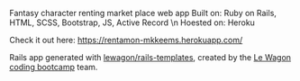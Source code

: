 Fantasy character renting market place web app
Built on: Ruby on Rails, HTML, SCSS, Bootstrap, JS, Active Record
\n Hoested on: Heroku

Check it out here: https://rentamon-mkkeems.herokuapp.com/

Rails app generated with [lewagon/rails-templates](https://github.com/lewagon/rails-templates), created by the [Le Wagon coding bootcamp](https://www.lewagon.com) team.


